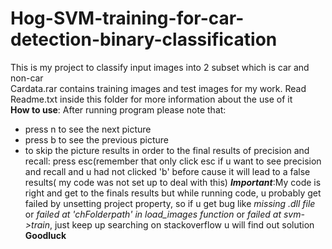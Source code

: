 # Hog-SVM-training-for-car-detection-binary-classification
This is my project to classify input images into 2 subset which is car and non-car  
Cardata.rar contains training images and test images for my work. Read Readme.txt inside this folder for more information about the use of it  
**How to use**: After running program please note that:
- press n to see the next picture
- press b to see the previous picture
- to skip the picture results in order to the final results of precision and recall: press esc(remember that only click esc if u want to see precision and recall and u had not clicked 'b' before cause it will lead to a false results( my code was not set up to deal with this)
***Important***:My code is right and get to the finals results but while running code, u probably get failed by unsetting project property, so if u get bug like *missing .dll file* or *failed at 'chFolderpath' in load_images function* or *failed at svm->train*, just keep up searching on stackoverflow u will find out solution  
**Goodluck**
